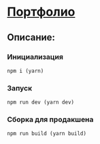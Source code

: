 # [Портфолио](https://eugene-gif.github.io/Portfolio/#home)

## Описание:

### Инициализация
```
npm i (yarn)
```

### Запуск
```
npm run dev (yarn dev)
```

### Сборка для продакшена
```
npm run build (yarn build)
```